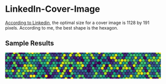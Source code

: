 # LinkedIn-Cover-Image

[According to Linkedin](https://www.linkedin.com/help/linkedin/answer/70781/image-specifications-for-your-linkedin-pages-and-career-pages?lang=en), the optimal size for a cover image is 1128 by 191 pixels. According to me, the best shape is the hexagon.

## Sample Results

![sample result image frm this script](/samples/cover_image.png)
